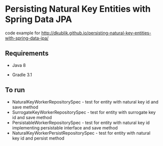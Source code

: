 Persisting Natural Key Entities with Spring Data JPA
===============

code example for http://dkublik.github.io/persisting-natural-key-entities-with-spring-data-jpa/


## Requirements

* Java 8

* Gradle 3.1

## To run
* NaturalKeyWorkerRepositorySpec - test for entity with natural key id and save method
* SurrogateKeyWorkerRepositorySpec - test for entity with surrogate key id and save method
* PersistableWorkerRepositorySpec - test for entity with natural key id implementing persistable interface and save method
* NaturalKeyWorkerPersistRepositorySpec - test for entity with natural key id and persist method






